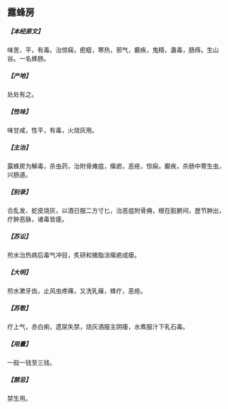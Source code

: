 ## 露蜂房

##### 【本经原文】
味苦，平，有毒。治惊痫，瘛瘲，寒热，邪气，癫疾，鬼精，蛊毒，肠痔。生山谷。一名蜂肠。
##### 【产地】
处处有之。
##### 【性味】
味甘咸，性平，有毒，火烧灰用。
##### 【主治】
露蜂房为解毒，杀虫药，治附骨瘫疽，瘰疬，恶疮，惊痫，癫疾，杀肠中寄生虫，兴肠道。
##### 【别录】
合乱发、蛇皮烧灰，以酒日服二方寸匕，治恶疽附骨痈，根在脏腑间，歴节肿出，
疔肿恶脉，诸毒皆瘥。
##### 【苏讼】
煎水治热病后毒气冲目，炙研和猪脂涂瘰疬成瘘。
##### 【大明】
煎水漱牙齿，止风虫疼痛，又洗乳癕，蜂疔，恶疮。
##### 【苏敬】
疗上气，赤白痢，遗尿失禁，烧灰酒服主阴痿，水煮服汁下乳石毒。
##### 【用量】
一般一钱至三钱。
##### 【禁忌】
禁生用。